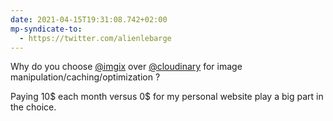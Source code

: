```yaml
---
date: 2021-04-15T19:31:08.742+02:00
mp-syndicate-to:
  - https://twitter.com/alienlebarge
---
```

Why do you choose [@imgix](https://www.twitter.com/imgix) over [@cloudinary](https://www.twitter.com/cloudinary) for image manipulation/caching/optimization ? 

Paying 10$ each month versus 0$ for my personal website play a big part in the choice.
